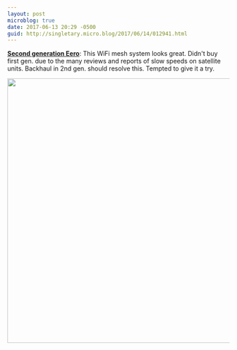 ```yaml
---
layout: post
microblog: true
date: 2017-06-13 20:29 -0500
guid: http://singletary.micro.blog/2017/06/14/012941.html
---
```

**[Second generation Eero](https://blog.eero.com/the-second-generation-of-eero/)**: This WiFi mesh system looks great. Didn't buy first gen. due to the many reviews and reports of slow speeds on satellite units. Backhaul in 2nd gen. should resolve this. Tempted to give it a try.

<img src="http://singletary.micro.blog/uploads/2017/7c7425d1d8.jpg" width="600" height="600" style="height: auto" />
